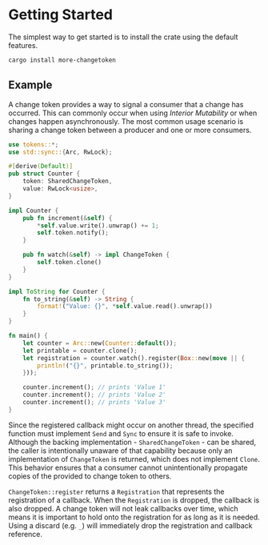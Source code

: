 # Getting Started

The simplest way to get started is to install the crate using the default features.

```bash
cargo install more-changetoken
```

## Example

A change token provides a way to signal a consumer that a change has occurred. This can commonly occur when using _Interior Mutability_ or when changes happen asynchronously. The most common usage scenario is sharing a change token between a producer and one or more consumers.

```rust
use tokens::*;
use std::sync::{Arc, RwLock};

#[derive(Default)]
pub struct Counter {
    token: SharedChangeToken,
    value: RwLock<usize>,
}

impl Counter {
    pub fn increment(&self) {
        *self.value.write().unwrap() += 1;
        self.token.notify();
    }

    pub fn watch(&self) -> impl ChangeToken {
        self.token.clone()
    }
}

impl ToString for Counter {
    fn to_string(&self) -> String {
        format!("Value: {}", *self.value.read().unwrap())
    }
}

fn main() {
    let counter = Arc::new(Counter::default());
    let printable = counter.clone();
    let registration = counter.watch().register(Box::new(move || {
        println!("{}", printable.to_string());
    }));

    counter.increment(); // prints 'Value 1'
    counter.increment(); // prints 'Value 2'
    counter.increment(); // prints 'Value 3'
}
```

Since the registered callback might occur on another thread, the specified function must implement `Send` and `Sync` to ensure it is safe to invoke. Although the backing implementation - `SharedChangeToken` - can be shared, the caller is intentionally unaware of that capability because only an implementation of `ChangeToken` is returned, which does not implement `Clone`. This behavior ensures that a consumer cannot unintentionally propagate copies of the provided to change token to others.

`ChangeToken::register` returns a `Registration` that represents the registration of a callback. When the `Registration` is dropped, the callback is also dropped. A change token will not leak callbacks over time, which means it is important to hold onto the registration for as long as it is needed. Using a discard (e.g. `_`) will immediately drop the registration and callback reference.